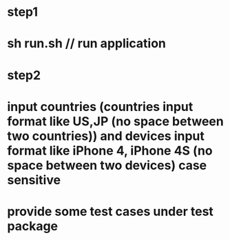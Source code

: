 # step1
# sh run.sh // run application
# step2
# input countries (countries input format like US,JP (no space between two countries)) and devices input format like iPhone 4, iPhone 4S (no space between two devices) case sensitive
# provide some test cases under test package
